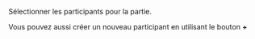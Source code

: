 Sélectionner les participants pour la partie.

Vous pouvez aussi créer un nouveau participant en utilisant le bouton **+**